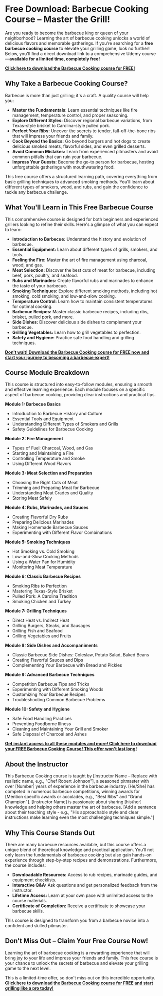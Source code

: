 # Free Download: Barbecue Cooking Course – Master the Grill!

Are you ready to become the barbecue king or queen of your neighborhood? Learning the art of barbecue cooking unlocks a world of delicious flavors and memorable gatherings. If you're searching for a **free barbecue cooking course** to elevate your grilling game, look no further! Below, you'll find a direct download link to a comprehensive Udemy course—**available for a limited time, completely free!**

[**Click here to download the Barbecue Cooking course for FREE!**](https://udemywork.com/barbecue-cooking-course)

## Why Take a Barbecue Cooking Course?

Barbecue is more than just grilling; it's a craft. A quality course will help you:

*   **Master the Fundamentals:** Learn essential techniques like fire management, temperature control, and proper seasoning.
*   **Explore Different Styles:** Discover regional barbecue variations, from Texas-style brisket to Carolina-style pulled pork.
*   **Perfect Your Ribs:** Uncover the secrets to tender, fall-off-the-bone ribs that will impress your friends and family.
*   **Cook Beyond the Basics:** Go beyond burgers and hot dogs to create delicious smoked meats, flavorful sides, and even grilled desserts.
*   **Avoid Common Mistakes:** Learn from experienced pitmasters and avoid common pitfalls that can ruin your barbecue.
*   **Impress Your Guests:** Become the go-to person for barbecue, hosting unforgettable gatherings with mouthwatering food.

This free course offers a structured learning path, covering everything from basic grilling techniques to advanced smoking methods. You'll learn about different types of smokers, wood, and rubs, and gain the confidence to tackle any barbecue challenge.

## What You'll Learn in This Free Barbecue Course

This comprehensive course is designed for both beginners and experienced grillers looking to refine their skills. Here's a glimpse of what you can expect to learn:

*   **Introduction to Barbecue:** Understand the history and evolution of barbecue.
*   **Essential Equipment:** Learn about different types of grills, smokers, and tools.
*   **Fueling the Fire:** Master the art of fire management using charcoal, wood, and gas.
*   **Meat Selection:** Discover the best cuts of meat for barbecue, including beef, pork, poultry, and seafood.
*   **Rubs and Marinades:** Create flavorful rubs and marinades to enhance the taste of your barbecue.
*   **Smoking Techniques:** Explore different smoking methods, including hot smoking, cold smoking, and low-and-slow cooking.
*   **Temperature Control:** Learn how to maintain consistent temperatures for optimal cooking.
*   **Barbecue Recipes:** Master classic barbecue recipes, including ribs, brisket, pulled pork, and more.
*   **Side Dishes:** Discover delicious side dishes to complement your barbecue.
*   **Grilling Vegetables:** Learn how to grill vegetables to perfection.
*   **Safety and Hygiene:** Practice safe food handling and grilling techniques.

[**Don't wait! Download the Barbecue Cooking course for FREE now and start your journey to becoming a barbecue expert!**](https://udemywork.com/barbecue-cooking-course)

## Course Module Breakdown

This course is structured into easy-to-follow modules, ensuring a smooth and effective learning experience. Each module focuses on a specific aspect of barbecue cooking, providing clear instructions and practical tips.

**Module 1: Barbecue Basics**

*   Introduction to Barbecue History and Culture
*   Essential Tools and Equipment
*   Understanding Different Types of Smokers and Grills
*   Safety Guidelines for Barbecue Cooking

**Module 2: Fire Management**

*   Types of Fuel: Charcoal, Wood, and Gas
*   Starting and Maintaining a Fire
*   Controlling Temperature and Smoke
*   Using Different Wood Flavors

**Module 3: Meat Selection and Preparation**

*   Choosing the Right Cuts of Meat
*   Trimming and Preparing Meat for Barbecue
*   Understanding Meat Grades and Quality
*   Storing Meat Safely

**Module 4: Rubs, Marinades, and Sauces**

*   Creating Flavorful Dry Rubs
*   Preparing Delicious Marinades
*   Making Homemade Barbecue Sauces
*   Experimenting with Different Flavor Combinations

**Module 5: Smoking Techniques**

*   Hot Smoking vs. Cold Smoking
*   Low-and-Slow Cooking Methods
*   Using a Water Pan for Humidity
*   Monitoring Meat Temperature

**Module 6: Classic Barbecue Recipes**

*   Smoking Ribs to Perfection
*   Mastering Texas-Style Brisket
*   Pulled Pork: A Carolina Tradition
*   Smoking Chicken and Turkey

**Module 7: Grilling Techniques**

*   Direct Heat vs. Indirect Heat
*   Grilling Burgers, Steaks, and Sausages
*   Grilling Fish and Seafood
*   Grilling Vegetables and Fruits

**Module 8: Side Dishes and Accompaniments**

*   Classic Barbecue Side Dishes: Coleslaw, Potato Salad, Baked Beans
*   Creating Flavorful Sauces and Dips
*   Complementing Your Barbecue with Bread and Pickles

**Module 9: Advanced Barbecue Techniques**

*   Competition Barbecue Tips and Tricks
*   Experimenting with Different Smoking Woods
*   Customizing Your Barbecue Recipes
*   Troubleshooting Common Barbecue Problems

**Module 10: Safety and Hygiene**

*   Safe Food Handling Practices
*   Preventing Foodborne Illness
*   Cleaning and Maintaining Your Grill and Smoker
*   Safe Disposal of Charcoal and Ashes

[**Get instant access to all these modules and more! Click here to download your FREE Barbecue Cooking Course! This offer won't last long!**](https://udemywork.com/barbecue-cooking-course)

## About the Instructor

This Barbecue Cooking course is taught by [Instructor Name – Replace with realistic name, e.g., "Chef Robert Johnson"], a seasoned pitmaster with over [Number] years of experience in the barbecue industry. [He/She] has competed in numerous barbecue competitions, winning awards for [Mention specific awards or accolades, e.g., "Best Ribs" and "Grand Champion"]. [Instructor Name] is passionate about sharing [his/her] knowledge and helping others master the art of barbecue. [Add a sentence about their teaching style - e.g., "His approachable style and clear instructions make learning even the most challenging techniques simple."]

## Why This Course Stands Out

There are many barbecue resources available, but this course offers a unique blend of theoretical knowledge and practical application. You'll not only learn the fundamentals of barbecue cooking but also gain hands-on experience through step-by-step recipes and demonstrations. Furthermore, the course includes:

*   **Downloadable Resources:** Access to rub recipes, marinade guides, and equipment checklists.
*   **Interactive Q&A:** Ask questions and get personalized feedback from the instructor.
*   **Lifetime Access:** Learn at your own pace with unlimited access to the course materials.
*   **Certificate of Completion:** Receive a certificate to showcase your barbecue skills.

This course is designed to transform you from a barbecue novice into a confident and skilled pitmaster.

## Don't Miss Out – Claim Your Free Course Now!

Learning the art of barbecue cooking is a rewarding experience that will bring joy to your life and impress your friends and family. This free course is your chance to unlock the secrets of barbecue and elevate your grilling game to the next level.

This is a limited-time offer, so don't miss out on this incredible opportunity. **[Click here to download the Barbecue Cooking course for FREE and start grilling like a pro today!](https://udemywork.com/barbecue-cooking-course)**
